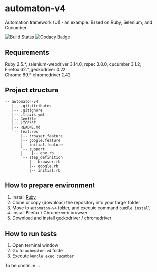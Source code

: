 # automaton-v4
Automation framework (UI) - an example. Based on Ruby, Selenium, and Cucumber

[![Build Status](https://travis-ci.org/BurhanH/automaton-v4.svg?branch=master)](https://travis-ci.org/BurhanH/automaton-v4)
[![Codacy Badge](https://api.codacy.com/project/badge/Grade/5786515c14b44772ba0dc5861280778a)](https://app.codacy.com/app/BurhanH/automaton-v4?utm_source=github.com&utm_medium=referral&utm_content=BurhanH/automaton-v4&utm_campaign=Badge_Grade_Dashboard)

## Requirements
Ruby 2.5.\*, selenium-webdriver 3.14.0, rspec 3.8.0, cucumber 3.1.2, <br>
Firefox 62.\*, geckodriver 0.22 <br>
Chrome 69.*, chromedriver 2.42 <br>

## Project structure
```text
-- automaton-v4
   |-- .gitattributes
   |-- .gitignore
   |-- .travis.yml
   |-- Gemfile
   |-- LICENSE
   |-- README.md
   `-- features
       |-- browser.feature
       |-- google.feature
       |-- initial.feature
       `-- support
       |    |-- env.rb
       `-- step_definition
           |-- browser.rb
           |-- google.rb
           |-- initial.rb
```

## How to prepare environment
1) Install [Ruby](https://www.ruby-lang.org/en/downloads/)
2) Clone or copy (download) the repository into your target folder
3) Move to `automaton-v4` folder, and execute command `bundle install`
4) Install Firefox / Chrome web browser
5) Download and install geckodriver / chromedriver

## How to run tests
1) Open terminal window
2) Go to `automaton-v4` folder
3) Execute `bundle exec cucumber`

To be continue ...
